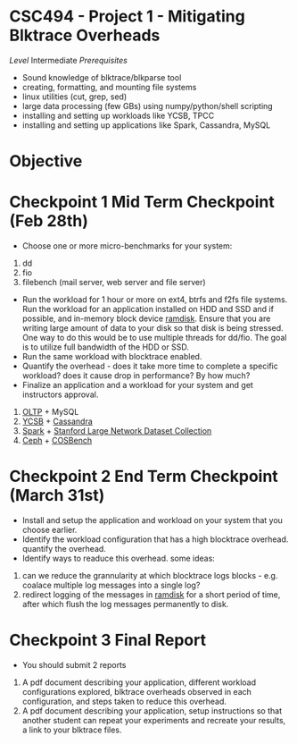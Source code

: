 # CSC494 - Project 1 - Mitigating Blktrace Overheads

*Level* Intermediate
*Prerequisites* 
- Sound knowledge of blktrace/blkparse tool
- creating, formatting, and mounting file systems
- linux utilities (cut, grep, sed)
- large data processing (few GBs) using numpy/python/shell scripting
- installing and setting up workloads like YCSB, TPCC
- installing and setting up applications like Spark, Cassandra, MySQL

# Objective

# Checkpoint 1 Mid Term Checkpoint (Feb 28th)
- Choose one or more micro-benchmarks for your system:
1. dd
2. fio
3. filebench (mail server, web server and file server)

- Run the workload for 1 hour or more on ext4, btrfs and f2fs file systems. Run the workload for an application installed on HDD and SSD and if possible, and in-memory block device [ramdisk](https://www.jamescoyle.net/how-to/943-create-a-ram-disk-in-linux). Ensure that you are writing large amount of data to your disk so that disk is being stressed. One way to do this would be to use multiple threads for dd/fio. The goal is to utilize full bandwidth of the HDD or SSD.
- Run the same workload with blocktrace enabled.
- Quantify the overhead - does it take more time to complete a specific workload? does it cause drop in performance? By how much?
- Finalize an application and a workload for your system and get instructors approval.
1. [OLTP](https://github.com/oltpbenchmark/oltpbench) + MySQL
2. [YCSB](https://github.com/brianfrankcooper/YCSB/wiki) + [Cassandra](https://github.com/apache/cassandra)
3. [Spark](https://github.com/apache/spark) + [Stanford Large Network Dataset Collection](https://snap.stanford.edu/data/)
4. [Ceph](https://ceph.com/) + [COSBench](https://github.com/intel-cloud/cosbench)

# Checkpoint 2 End Term Checkpoint (March 31st)
- Install and setup the application and workload on your system that you choose earlier.
- Identify the workload configuration that has a high blocktrace overhead. quantify the overhead.
- Identify ways to readuce this overhead. some ideas:
1. can we reduce the grannularity at which blocktrace logs blocks - e.g. coalace multiple log messages into a single log?
2. redirect logging of the messages in [ramdisk](https://www.jamescoyle.net/how-to/943-create-a-ram-disk-in-linux) for a short period of time, after which flush the log messages permanently to disk.

# Checkpoint 3 Final Report
- You should submit 2 reports

1. A pdf document describing your application, different workload configurations explored, blktrace overheads observed in each configuration, and steps taken to reduce this overhead.
2. A pdf document describing your application, setup instructions so that another student can repeat your experiments and recreate your results, a link to your blktrace files.
